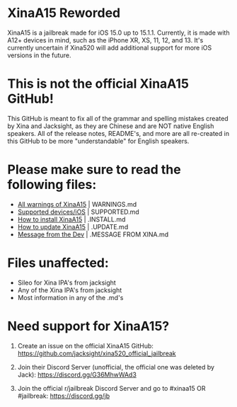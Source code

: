 # XinaA15 Reworded
XinaA15 is a jailbreak made for iOS 15.0 up to 15.1.1. Currently, it is made with A12+ devices in mind, such as the iPhone XR, XS, 11, 12, and 13.
It's currently uncertain if Xina520 will add additional support for more iOS versions in the future.

# This is not the official XinaA15 GitHub!
This GitHub is meant to fix all of the grammar and spelling mistakes created by Xina and Jacksight, as they are Chinese and are NOT native English speakers.
All of the release notes, README's, and more are all re-created in this GitHub to be more "understandable" for English speakers.

# Please make sure to read the following files:
- [All warnings of XinaA15](https://github.com/NotDarkn/XinaA15/blob/main/WARNINGS.md) | WARNINGS.md
- [Supported devices/iOS](https://github.com/NotDarkn/XinaA15/blob/main/SUPPORTED.md) | SUPPORTED.md
- [How to install XinaA15](https://github.com/NotDarkn/XinaA15/blob/main/.INSTALL.md) | .INSTALL.md
- [How to update XinaA15](https://github.com/NotDarkn/XinaA15/blob/main/.UPDATE.md) | .UPDATE.md
- [Message from the Dev](https://github.com/NotDarkn/XinaA15/blob/main/MESSAGE%20FROM%20XINA.md) | .MESSAGE FROM XINA.md

# Files unaffected:
- Sileo for Xina IPA's from jacksight
- Any of the Xina IPA's from jacksight
- Most information in any of the .md's

# Need support for XinaA15?
1. Create an issue on the official XinaA15 GitHub:
https://github.com/jacksight/xina520_official_jailbreak

2. Join their Discord Server (unofficial, the official one was deleted by Jack):
https://discord.gg/G36MhwWAd3

3. Join the official r/jailbreak Discord Server and go to #xinaa15 OR #jailbreak:
https://discord.gg/jb
